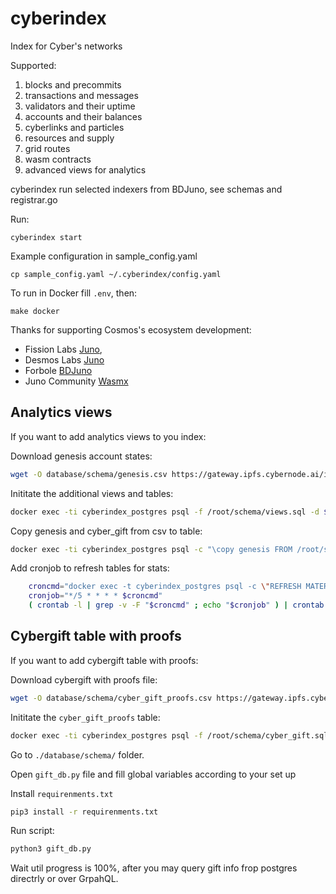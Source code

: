 # cyberindex

Index for Cyber's networks

Supported:
1. blocks and precommits
2. transactions and messages
3. validators and their uptime
4. accounts and their balances
5. cyberlinks and particles
6. resources and supply
7. grid routes
8. wasm contracts
9. advanced views for analytics

cyberindex run selected indexers from BDJuno, see schemas and registrar.go

Run:
```
cyberindex start
```

Example configuration in sample_config.yaml
```
cp sample_config.yaml ~/.cyberindex/config.yaml
``` 

To run in Docker fill `.env`, then:

```
make docker
```

Thanks for supporting Cosmos's ecosystem development:
- Fission Labs [Juno](https://github.com/fissionlabsio/juno),
- Desmos Labs [Juno](https://github.com/desmos-labs/juno) 
- Forbole [BDJuno](https://github.com/forbole/bdjuno) 
- Juno Community [Wasmx](https://github.com/disperze/wasmx)

## Analytics views

If you want to add analytics views to you index:

Download genesis account states:

```bash
wget -O database/schema/genesis.csv https://gateway.ipfs.cybernode.ai/ipfs/QmWxvLnFZDJUrjTjNDt4BfanzncdbzTMfSQmkNAACQ8ZaF
```

Inititate the additional views and tables:

```bash
docker exec -ti cyberindex_postgres psql -f /root/schema/views.sql -d $POSTGRES_DB_NAME -U $POSTGRES_USER_NAME
```

Copy genesis and cyber_gift from csv to table:

```bash
docker exec -ti cyberindex_postgres psql -c "\copy genesis FROM /root/schema/genesis.csv with csv HEADER" -d $POSTGRES_DB_NAME -U $POSTGRES_USER_NAME
```

Add cronjob to refresh tables for stats:

```bash
    croncmd="docker exec -t cyberindex_postgres psql -c \"REFRESH MATERIALIZED VIEW CONCURRENTLY txs_ranked\" -d $POSTGRES_DB_NAME -U $POSTGRES_USER_NAME"
    cronjob="*/5 * * * * $croncmd"
    ( crontab -l | grep -v -F "$croncmd" ; echo "$cronjob" ) | crontab -
```

## Cybergift table with proofs

If you want to add cybergift table with proofs:

Download cybergift with proofs file:

```bash
wget -O database/schema/cyber_gift_proofs.csv https://gateway.ipfs.cybernode.ai/ipfs/QmVvMuFN3EmMdowYuhBnLcZZLtbGDtF4a7fZFiNK627gPZ
```

Inititate the `cyber_gift_proofs` table:

```bash
docker exec -ti cyberindex_postgres psql -f /root/schema/cyber_gift.sql -d $POSTGRES_DB_NAME -U $POSTGRES_USER_NAME
```

Go to `./database/schema/` folder.

Open `gift_db.py` file and fill global variables according to your set up

Install `requirenments.txt`

```bash
pip3 install -r requirenments.txt
```

Run script:

```bash
python3 gift_db.py
````

Wait util progress is 100%, after you may query gift info frop postgres directrly or over GrpahQL.